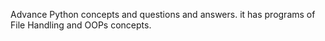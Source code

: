 Advance Python concepts and questions and answers. it has programs of File Handling and OOPs concepts.
